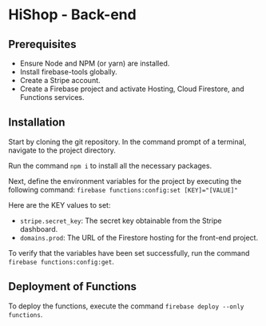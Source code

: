 # HiShop - Back-end

## Prerequisites
- Ensure Node and NPM (or yarn) are installed.
- Install firebase-tools globally.
- Create a Stripe account.
- Create a Firebase project and activate Hosting, Cloud Firestore, and Functions services.

## Installation
Start by cloning the git repository. In the command prompt of a terminal, navigate to the project directory.

Run the command `npm i` to install all the necessary packages.

Next, define the environment variables for the project by executing the following command:
`firebase functions:config:set [KEY]="[VALUE]"`

Here are the KEY values to set:

- `stripe.secret_key`: The secret key obtainable from the Stripe dashboard.
- `domains.prod`: The URL of the Firestore hosting for the front-end project.

To verify that the variables have been set successfully, run the command `firebase functions:config:get`.

## Deployment of Functions
To deploy the functions, execute the command `firebase deploy --only functions`.
